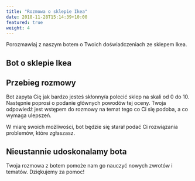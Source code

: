 ```yaml
---
title: "Rozmowa o sklepie Ikea"
date: 2018-11-28T15:14:39+10:00
featured: true
weight: 4
---
```


Porozmawiaj z naszym botem o Twoich doświadczeniach ze sklepem Ikea.

## Bot o sklepie Ikea
  
<!-- Load Facebook SDK for JavaScript -->
<div id="fb-root"></div>
<script>
        window.fbAsyncInit = function() {
          FB.init({
            xfbml            : true,
            version          : 'v9.0'
          });
        };

(function(d, s, id) {
        var js, fjs = d.getElementsByTagName(s)[0];
        if (d.getElementById(id)) return;
        js = d.createElement(s); js.id = id;
        js.src = 'https://connect.facebook.net/pl_PL/sdk/xfbml.customerchat.js';
        fjs.parentNode.insertBefore(js, fjs);
      }(document, 'script', 'facebook-jssdk'));
</script>

<!-- Your Chat Plugin code -->
<div class="fb-customerchat"
        attribution="setup_tool"
        page_id="101959758349198"
  theme_color="#20cef5"
  logged_in_greeting="Napisz "cześć" aby rozpocząć "
  logged_out_greeting="Napisz "cześć" aby rozpocząć ">
</div>
  
## Przebieg rozmowy

Bot zapyta Cię jak bardzo jesteś skłonny/a polecić sklep na skali od 0 do 10. 
Następnie poprosi o podanie głównych powodów tej oceny. 
Twoja odpowiedź jest wstępem do rozmowy na temat tego co Ci się podoba, a co wymaga ulepszeń.

W miarę swoich możliwości, bot będzie się starał podać Ci rozwiązania problemów, które zgłaszasz.  
    
## Nieustannie udoskonalamy bota

Twoja rozmowa z botem pomoże nam go nauczyć nowych zwrotów i tematów.
Dziękujemy za pomoc!





 

